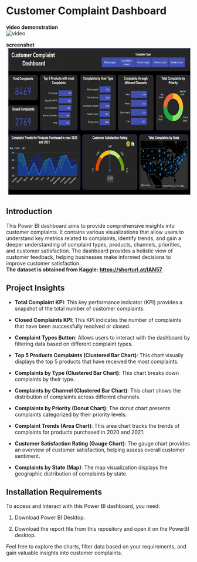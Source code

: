 # Customer Complaint Dashboard
<b>video demonstration</b><br>
![video](/Screenshots/demonstration.gif)
<br>

<b>screenshot</b><br>
<img src="/Screenshots/Screenshot.png" alt="Image Description" width="600" height="400">

## Introduction

This Power BI dashboard aims to provide comprehensive insights into customer complaints. It contains various visualizations that allow users to understand key metrics related to complaints, identify trends, and gain a deeper understanding of complaint types, products, channels, priorities, and customer satisfaction. The dashboard provides a holistic view of customer feedback, helping businesses make informed decisions to improve customer satisfaction.<br>
<b> The dataset is obtained from Kaggle: https://shorturl.at/lAN57 </b>

## Project Insights

- **Total Complaint KPI**: This key performance indicator (KPI) provides a snapshot of the total number of customer complaints.

- **Closed Complaints KPI**: This KPI indicates the number of complaints that have been successfully resolved or closed.

- **Complaint Types Button**: Allows users to interact with the dashboard by filtering data based on different complaint types.

- **Top 5 Products Complaints (Clustered Bar Chart)**: This chart visually displays the top 5 products that have received the most complaints.

- **Complaints by Type (Clustered Bar Chart)**: This chart breaks down complaints by their type.

- **Complaints by Channel (Clustered Bar Chart)**: This chart shows the distribution of complaints across different channels.

- **Complaints by Priority (Donut Chart)**: The donut chart presents complaints categorized by their priority levels.

- **Complaint Trends (Area Chart)**: This area chart tracks the trends of complaints for products purchased in 2020 and 2021.

- **Customer Satisfaction Rating (Gauge Chart)**: The gauge chart provides an overview of customer satisfaction, helping assess overall customer sentiment.

- **Complaints by State (Map)**: The map visualization displays the geographic distribution of complaints by state.

## Installation Requirements

To access and interact with this Power BI dashboard, you need:

1. Download Power BI Desktop.

2. Download the report file from this repository and open it on the PowerBI desktop.

Feel free to explore the charts, filter data based on your requirements, and gain valuable insights into customer complaints.
